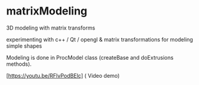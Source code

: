 # matrixModeling
3D modeling with matrix transforms

experimenting with c++ / Qt / opengl & matrix transformations for modeling simple shapes

Modeling is done in ProcModel class (createBase and doExtrusions methods).

[https://youtu.be/RFlvPodBElc] ( Video demo)

